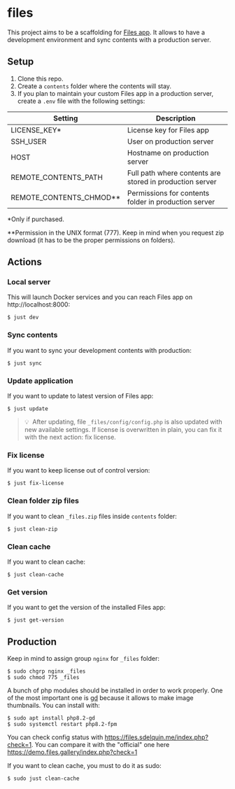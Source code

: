 # files

This project aims to be a scaffolding for [Files app](https://www.files.gallery/). It allows to have a development environment and sync contents with a production server.

## Setup

1. Clone this repo.
2. Create a `contents` folder where the contents will stay.
3. If you plan to maintain your custom Files app in a production server, create a `.env` file with the following settings:

| Setting                   | Description                                              |
| ------------------------- | -------------------------------------------------------- |
| LICENSE_KEY\*             | License key for Files app                                |
| SSH_USER                  | User on production server                                |
| HOST                      | Hostname on production server                            |
| REMOTE_CONTENTS_PATH      | Full path where contents are stored in production server |
| REMOTE_CONTENTS_CHMOD\*\* | Permissions for contents folder in production server     |

\*Only if purchased.

\*\*Permission in the UNIX format (777). Keep in mind when you request zip download (it has to be the proper permissions on folders).

## Actions

### Local server

This will launch Docker services and you can reach Files app on http://localhost:8000:

```console
$ just dev
```

### Sync contents

If you want to sync your development contents with production:

```console
$ just sync
```

### Update application

If you want to update to latest version of Files app:

```console
$ just update
```

> 💡 &nbsp;After updating, file `_files/config/config.php` is also updated with new available settings. If license is overwritten in plain, you can fix it with the next action: fix license.

### Fix license

If you want to keep license out of control version:

```console
$ just fix-license
```

### Clean folder zip files

If you want to clean `_files.zip` files inside `contents` folder:

```console
$ just clean-zip
```

### Clean cache

If you want to clean cache:

```console
$ just clean-cache
```

### Get version

If you want to get the version of the installed Files app:

```console
$ just get-version
```

## Production

Keep in mind to assign group `nginx` for `_files` folder:

```console
$ sudo chgrp nginx _files
$ sudo chmod 775 _files
```

A bunch of php modules should be installed in order to work properly. One of the most important one is [gd](https://www.php.net/manual/es/book.image.php) because it allows to make image thumbnails. You can install with:

```console
$ sudo apt install php8.2-gd
$ sudo systemctl restart php8.2-fpm
```

You can check config status with https://files.sdelquin.me/index.php?check=1. You can compare it with the "official" one here https://demo.files.gallery/index.php?check=1

If you want to clean cache, you must to do it as sudo:

```console
$ sudo just clean-cache
```
